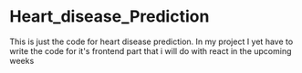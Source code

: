 # Heart_disease_Prediction
This is just the code for heart disease prediction.
In my project I yet have to write the code for it's frontend part that i will do with react in the upcoming weeks
